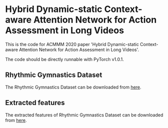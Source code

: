 # Hybrid Dynamic-static Context-aware Attention Network for Action Assessment in Long Videos

This is the code for ACMMM 2020 paper 'Hybrid Dynamic-static Context-aware Attention Network for Action Assessment in Long Videos'.

The code should be directly runnable with PyTorch v1.0.1. 

## Rhythmic Gymnastics Dataset
The Rhythmic Gymnastics Dataset can be downloaded from [here][1].

## Extracted features 
The extracted features of Rhythmic Gymnastics Dataset can be downloaded from [here][2].




[1]: https://1drv.ms/u/s!ApyE_Lf3PFl2issDbaK99shfZRKchg?e=fdd2eO
[2]: https://1drv.ms/u/s!ApyE_Lf3PFl2isp_SOkeOhTYJSmfpg?e=Qc0g9L
